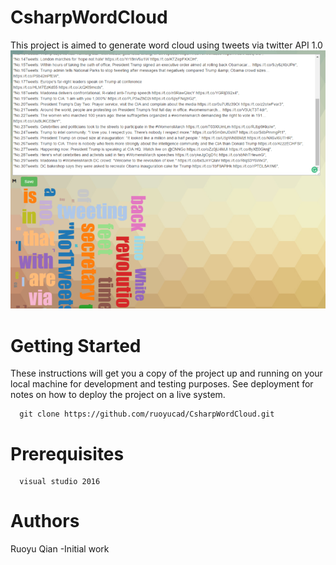 # CsharpWordCloud
This project is aimed to generate word cloud using tweets via twitter API 1.0 
![Alt text](https://github.com/ruoyucad/CsharpWordCloud/blob/master/Capture-768x630.png?raw=true "popular location on Weekdays")

# Getting Started
These instructions will get you a copy of the project up and running on your local machine for development and testing purposes. See deployment for notes on how to deploy the project on a live system.
```
  git clone https://github.com/ruoyucad/CsharpWordCloud.git
```
# Prerequisites
```
  visual studio 2016
```

# Authors
Ruoyu Qian -Initial work

